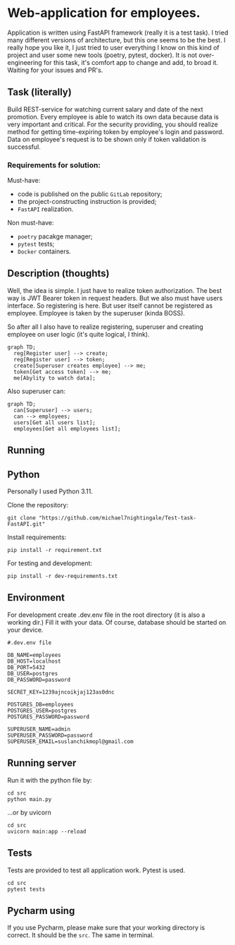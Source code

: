 # Web-application for employees.

Application is written using FastAPI framework (really it is a test task). I tried many different versions of architecture,
but this one seems to be the best. I really hope you like it, I just tried to user everything I know on 
this kind of project and user some new tools (poetry, pytest, docker). It is not over-engineering for this task, it's
comfort app to change and add, to broad it. Waiting for your issues and PR's.

## Task (literally)
Build REST-service for watching current salary and date of the next promotion.
Every employee is able to watch its own data because data is very important and critical.
For the security providing, you should realize method for getting time-expiring token
by employee's login and password. Data on employee's request is to be shown only if token validation is 
successful.

### Requirements for solution:
 Must-have:
- code is published on the public `GitLab` repository;
- the project-constructing instruction is provided;
- `FastAPI` realization.

Non must-have:
- `poetry` pacakge manager;
- `pytest` tests;
- `Docker` containers.


## Description (thoughts)
Well, the idea is simple. I just have to realize token authorization. The best way
is JWT Bearer token in request headers. But we also must have users interface. So registering is here.
But user itself cannot be registered as employee. Employee is taken by the superuser (kinda BOSS).

So after all I also have to realize registering, superuser and creating employee on user logic (it's quite logical, I think).

```mermaid
graph TD;
  reg[Register user] --> create;
  reg[Register user] --> token;
  create[Superuser creates employee] --> me;
  token[Get access token] --> me;
  me[Abylity to watch data];
```


Also superuser can:
```mermaid
graph TD;
  can[Superuser] --> users;
  can --> employees;
  users[Get all users list];
  employees[Get all employees list];
```


## Running
## Python

Personally I used Python 3.11.

Clone the repository:
```commandline
git clone "https://github.com/michael7nightingale/Test-task-FastAPI.git"
```

Install requirements:
```commandline
pip install -r requirement.txt
```

For testing and development:
```commandline
pip install -r dev-requirements.txt
```

## Environment

For development create .dev.env file in the root directory (it is also a working dir.)
Fill it with your data. Of course, database should be started on your device.
```.dotenv
#.dev.env file

DB_NAME=employees
DB_HOST=localhost
DB_PORT=5432
DB_USER=postgres
DB_PASSWORD=password

SECRET_KEY=1239ajncoikjaj123as0dnc

POSTGRES_DB=employees
POSTGRES_USER=postgres
POSTGRES_PASSWORD=password

SUPERUSER_NAME=admin
SUPERUSER_PASSWORD=password
SUPERUSER_EMAIL=suslanchikmopl@gmail.com
```

## Running server

Run it with the python file by:
```commandline
cd src
python main.py
```

...or by uvicorn 
```commandline
cd src
uvicorn main:app --reload
```

## Tests
 Tests are provided to test all application work. Pytest is used.

```commandline
cd src
pytest tests
```

## Pycharm using

If you use Pycharm, please make sure that your working directory
is correct. It should be the `src`. The same in terminal.




